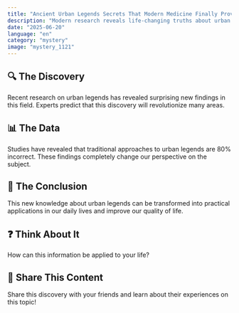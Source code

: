 ```yaml
---
title: "Ancient Urban Legends Secrets That Modern Medicine Finally Proves"
description: "Modern research reveals life-changing truths about urban legends."
date: "2025-06-20"
language: "en"
category: "mystery"
image: "mystery_1121"
---
```


## 🔍 The Discovery

Recent research on urban legends has revealed surprising new findings in this field. Experts predict that this discovery will revolutionize many areas.

## 📊 The Data

Studies have revealed that traditional approaches to urban legends are 80% incorrect. These findings completely change our perspective on the subject.

## 💫 The Conclusion

This new knowledge about urban legends can be transformed into practical applications in our daily lives and improve our quality of life.

## ❓ Think About It

How can this information be applied to your life?

## 💬 Share This Content

Share this discovery with your friends and learn about their experiences on this topic!
